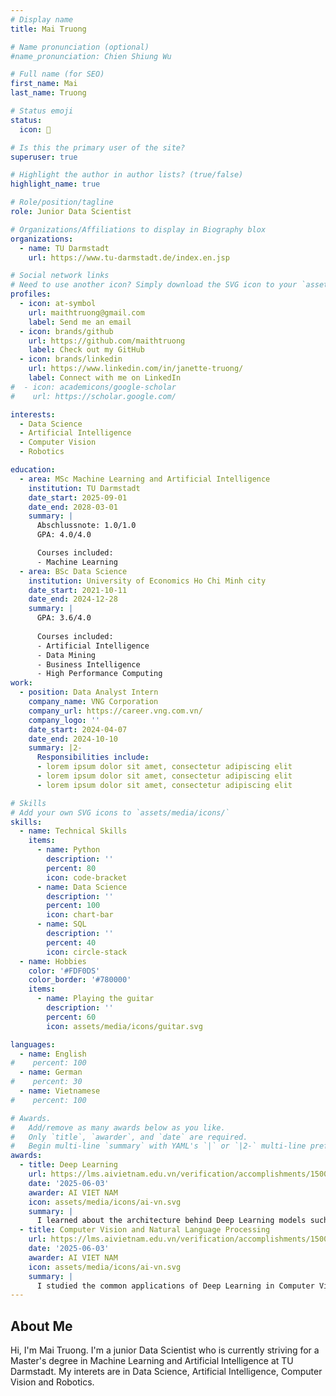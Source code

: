 ```yaml
---
# Display name
title: Mai Truong

# Name pronunciation (optional)
#name_pronunciation: Chien Shiung Wu

# Full name (for SEO)
first_name: Mai
last_name: Truong

# Status emoji
status:
  icon: 🎸

# Is this the primary user of the site?
superuser: true

# Highlight the author in author lists? (true/false)
highlight_name: true

# Role/position/tagline
role: Junior Data Scientist

# Organizations/Affiliations to display in Biography blox
organizations:
  - name: TU Darmstadt
    url: https://www.tu-darmstadt.de/index.en.jsp

# Social network links
# Need to use another icon? Simply download the SVG icon to your `assets/media/icons/` folder.
profiles:
  - icon: at-symbol
    url: maithtruong@gmail.com
    label: Send me an email
  - icon: brands/github
    url: https://github.com/maithtruong
    label: Check out my GitHub
  - icon: brands/linkedin
    url: https://www.linkedin.com/in/janette-truong/
    label: Connect with me on LinkedIn
#  - icon: academicons/google-scholar
#    url: https://scholar.google.com/

interests:
  - Data Science
  - Artificial Intelligence
  - Computer Vision
  - Robotics

education:
  - area: MSc Machine Learning and Artificial Intelligence
    institution: TU Darmstadt
    date_start: 2025-09-01
    date_end: 2028-03-01
    summary: |
      Abschlussnote: 1.0/1.0
      GPA: 4.0/4.0

      Courses included:
      - Machine Learning
  - area: BSc Data Science
    institution: University of Economics Ho Chi Minh city
    date_start: 2021-10-11
    date_end: 2024-12-28
    summary: |
      GPA: 3.6/4.0
      
      Courses included:
      - Artificial Intelligence
      - Data Mining
      - Business Intelligence
      - High Performance Computing
work:
  - position: Data Analyst Intern
    company_name: VNG Corporation
    company_url: https://career.vng.com.vn/
    company_logo: ''
    date_start: 2024-04-07
    date_end: 2024-10-10
    summary: |2-
      Responsibilities include:
      - lorem ipsum dolor sit amet, consectetur adipiscing elit
      - lorem ipsum dolor sit amet, consectetur adipiscing elit
      - lorem ipsum dolor sit amet, consectetur adipiscing elit

# Skills
# Add your own SVG icons to `assets/media/icons/`
skills:
  - name: Technical Skills
    items:
      - name: Python
        description: ''
        percent: 80
        icon: code-bracket
      - name: Data Science
        description: ''
        percent: 100
        icon: chart-bar
      - name: SQL
        description: ''
        percent: 40
        icon: circle-stack
  - name: Hobbies
    color: '#FDF0DS'
    color_border: '#780000'
    items:
      - name: Playing the guitar
        description: ''
        percent: 60
        icon: assets/media/icons/guitar.svg

languages:
  - name: English
#    percent: 100
  - name: German
#    percent: 30
  - name: Vietnamese
#    percent: 100

# Awards.
#   Add/remove as many awards below as you like.
#   Only `title`, `awarder`, and `date` are required.
#   Begin multi-line `summary` with YAML's `|` or `|2-` multi-line prefix and indent 2 spaces below.
awards:
  - title: Deep Learning
    url: https://lms.aivietnam.edu.vn/verification/accomplishments/15003610
    date: '2025-06-03'
    awarder: AI VIET NAM
    icon: assets/media/icons/ai-vn.svg
    summary: |
      I learned about the architecture behind Deep Learning models such as MLP, CNN, RNN, LSTM, Transformer, GAN and Diffusion Models; techniques to improve model performance such as Transfer Learning, Model Compression and Data Augmentation.
  - title: Computer Vision and Natural Language Processing
    url: https://lms.aivietnam.edu.vn/verification/accomplishments/15003610
    date: '2025-06-03'
    awarder: AI VIET NAM
    icon: assets/media/icons/ai-vn.svg
    summary: |
      I studied the common applications of Deep Learning in Computer Vision and Natural Language Processing, including: Object Detection, Segmentation, Machine Translation and POS Tagging.
---
```


## About Me

Hi, I'm Mai Truong. I'm a junior Data Scientist who is currently striving for a Master's degree in Machine Learning and Artificial Intelligence at TU Darmstadt. My interets are in Data Science, Artificial Intelligence, Computer Vision and Robotics.